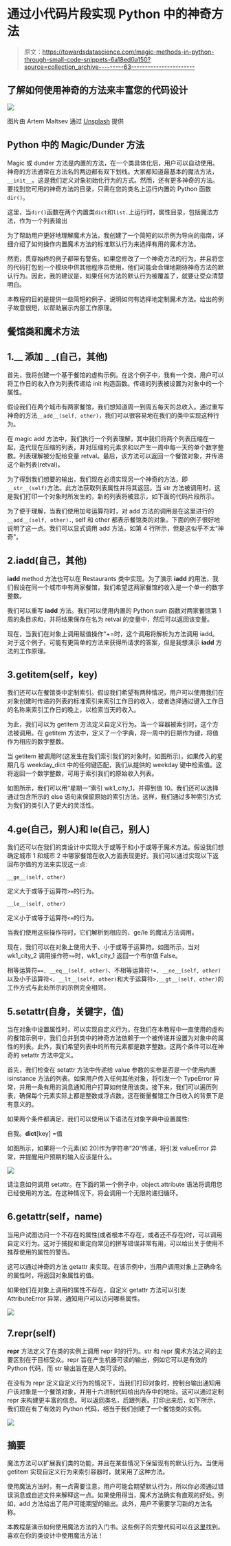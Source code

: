 # 通过小代码片段实现 Python 中的神奇方法

> 原文：<https://towardsdatascience.com/magic-methods-in-python-through-small-code-snippets-6a18ed0a150?source=collection_archive---------63----------------------->

## 了解如何使用神奇的方法来丰富您的代码设计

![](img/a1b6c23dd0753085359ac6a5c45e44f0.png)

图片由 Artem Maltsev 通过 [Unsplash](https://unsplash.com/photos/3n7DdlkMfEg) 提供

## Python 中的 Magic/Dunder 方法

Magic 或 dunder 方法是内置的方法，在一个类具体化后，用户可以自动使用。神奇的方法通常在方法名的两边都有双下划线。大家都知道最基本的魔法方法，`__init__`。这是我们定义对象初始化行为的方式。然而，还有更多神奇的方法。要找到您可用的神奇方法的目录，只需在您的类名上运行内置的 Python 函数`dir()`。

这里，当`dir()`函数在两个内置类`dict`和`list.`上运行时，属性目录，包括魔法方法，作为一个列表输出

为了帮助用户更好地理解魔术方法，我创建了一个简短的以示例为导向的指南，详细介绍了如何操作内置魔术方法的标准默认行为来选择有用的魔术方法。

然而，贯穿始终的例子都带有警告。如果您修改了一个神奇方法的行为，并且将您的代码打包到一个模块中供其他程序员使用，他们可能会合理地期待神奇方法的默认行为。因此，我的建议是，如果任何方法的默认行为被覆盖了，就要让受众清楚明白。

本教程的目的是提供一些简短的例子，说明如何有选择地定制魔术方法。给出的例子故意很短，以帮助展示内部工作原理。

## 餐馆类和魔术方法

## 1.__ 添加 _ _(自己，其他)

首先，我将创建一个基于餐馆的虚构示例。在这个例子中，我有一个类，用户可以将工作日的收入作为列表传递给 init 构造函数。传递的列表被设置为对象中的一个属性。

假设我们在两个城市有两家餐馆，我们想知道周一到周五每天的总收入。通过重写神奇的方法`__add__(self, other)`，我们可以很容易地在我们的类中实现这种行为。

在 magic add 方法中，我们执行一个列表理解，其中我们将两个列表压缩在一起，迭代现在压缩的列表，并对压缩的元素求和以产生一周中每一天的单个数字整数。列表理解被分配给变量 retval。最后，该方法可以返回一个餐馆对象，并传递这个新列表(retval)。

为了得到我们想要的输出，我们现在必须实现另一个神奇的方法，即`__str__(self)`方法。此方法获取列表属性并将其返回。当 str 方法被调用时，这是我们打印一个对象时所发生的，新的列表将被显示，如下面的代码片段所示。

为了便于理解，当我们使用加号运算符时，对 add 方法的调用是在这里进行的`__add__(self, other).`, self 和 other 都表示餐馆类的对象。下面的例子很好地说明了这一点。我们可以显式调用 add 方法，如第 4 行所示，但是这似乎不太“神奇”。

## 2.__iadd__(自己，其他)

__iadd__ method 方法也可以在 Restaurants 类中实现。为了演示 __iadd__ 的用法，我们假设在同一个城市中有两家餐馆，我们希望这两家餐馆的收入是一个单一的数字整数。

我们可以重写 __iadd__ 方法。我们可以使用内置的 Python sum 函数对两家餐馆第 1 周的条目求和，并将结果保存在名为 retval 的变量中，然后可以返回该变量。

现在，当我们在对象上调用赋值操作“+=时，这个调用将解析为方法调用 iadd。对于这个例子，可能有更简单的方法来获得所请求的答案，但是我想演示 __iadd__ 方法的工作原理。

## 3.__getitem__(self，key)

我们还可以在餐馆类中定制索引。假设我们希望有两种情况，用户可以使用我们在对象创建时传递的列表的标准索引来索引工作日的收入，或者选择通过键入工作日的名称来索引工作日的晚上，以检索当天的收入。

为此，我们可以为 getitem 方法定义自定义行为。当一个容器被索引时，这个方法被调用。在 getitem 方法中，定义了一个字典，将一周中的日期作为键，将值作为相应的数字整数。

当 getitem 被调用时(这发生在我们索引我们的对象时，如图所示)，如果传入的星期几与 weekday_dict 中的任何键匹配，我们从提供的 weekday 键中检索值。这将返回一个数字整数，可用于索引我们的原始收入列表。

如图所示，我们可以用“星期一”索引 wk1_city_1，并得到值 10。我们还可以选择通过包含所示的 else 语句来保留原始的索引方法。这样，我们通过多种索引方式为我们的类引入了更大的灵活性。

## 4.__ge__(自己，别人)和 __le__(自己，别人)

我们还可以在我们的类设计中实现大于或等于和小于或等于魔术方法。假设我们想确定城市 1 和城市 2 中哪家餐馆在收入方面表现更好。我们可以通过实现以下返回布尔值的方法来实现这一点:

`__ge__(self, other)`

定义大于或等于运算符`>=`的行为。

`__le__(self, other)`

定义小于或等于运算符`<=`的行为。

当我们使用这些操作符时，它们解析到相应的、ge/le 的魔法方法调用。

现在，我们可以在对象上使用大于、小于或等于运算符。如图所示，当对 wk1_city_2 调用操作符`>=`时，wk1_city_1 返回一个布尔值 False。

相等运算符`==, __eq__(self, other)`、不相等运算符`!=, __ne__(self, other)`以及小于运算符`<, __lt__(self, other)`和大于运算符`>,__gt__(self, other)`的工作方式与此处所示的示例完全相同。

## 5.__setattr__(自身，关键字，值)

当在对象中设置属性时，可以实现自定义行为。在我们在本教程中一直使用的虚构的餐馆示例中，我们合并到类中的神奇方法依赖于一个被传递并设置为对象中的属性的列表。此外，我们希望列表中的所有元素都是数字整数。这两个条件可以在神奇的 setattr 方法中定义。

首先，我们检查在 setattr 方法中传递给 value 参数的实参是否是一个使用内置 isinstance 方法的列表。如果用户传入任何其他对象，将引发一个 TypeError 异常，并用一条有用的消息通知用户打算如何使用该类。接下来，我们可以遍历列表，确保每个元素实际上都是整数或浮点数。这在衡量餐馆工作日收入的背景下是有意义的。

如果两个条件都满足，我们可以使用以下语法在对象字典中设置属性:

自我。__dict__[key] =值

如图所示，如果将一个元素(如 20)作为字符串“20”传递，将引发 valueError 异常，并提醒用户预期的输入应该是什么。

![](img/666096a4dc1137e5e5eb043f4e8e612c.png)

请注意如何调用 setattr。在下面的第一个例子中，object.attribute 语法将调用您已经使用的方法。在这种情况下，将会调用一个无限的递归循环。

## 6.__getattr__(self，name)

当用户试图访问一个不存在的属性(或者根本不存在，或者还不存在)时，可以调用自定义行为。这对于捕捉和重定向常见的拼写错误非常有用，可以给出关于使用不推荐使用的属性的警告。

这可以通过神奇的方法 getattr 来实现。在该示例中，当用户调用对象上正确命名的属性时，将返回对象属性的值。

如果他们在对象上调用的属性不存在，自定义 getattr 方法可以引发 AttributeError 异常，通知用户可以访问哪些属性。

![](img/ef7b3d93bc6c8ae0ddde08f77380bf74.png)

## 7.__repr__(self)

__repr__ 方法定义了在类的实例上调用 repr 时的行为。str 和 repr 魔术方法之间的主要区别在于目标受众。repr 旨在产生机器可读的输出，例如它可以是有效的 Python 代码，而 str 输出旨在是人类可读的。

在没有为 repr 定义自定义行为的情况下，当我们打印对象时，控制台输出通知用户该对象是一个餐馆对象，并用十六进制代码给出内存中的地址。这可以通过定制 repr 来构建更丰富的信息。可以返回类名，后跟列表。打印出来后，如下所示，我们现在有了有效的 Python 代码，相当于我们创建了一个餐馆类的实例。

![](img/12ce5148cd6f54bee1c7da3e0d677513.png)

## 摘要

魔法方法可以扩展我们类的功能，并且在某些情况下保留现有的默认行为。当使用 getitem 实现自定义行为来索引容器时，就采用了这种方法。

使用魔法方法时，有一点需要注意，用户可能会期望默认行为，所以你必须通过错误消息或自述文件来解释这一点。如果使用得当，魔术方法确实有直观的好处。例如，add 方法给出了用户可能期望的输出。此外，用户不需要学习新的方法名称。

本教程是演示如何使用魔法方法的入门书。这些例子的完整代码可以在[这里](https://gist.github.com/StephenFordham/de6d189a14dcd3978719784efab893f0)找到。喜欢在你的类设计中使用魔法方法！